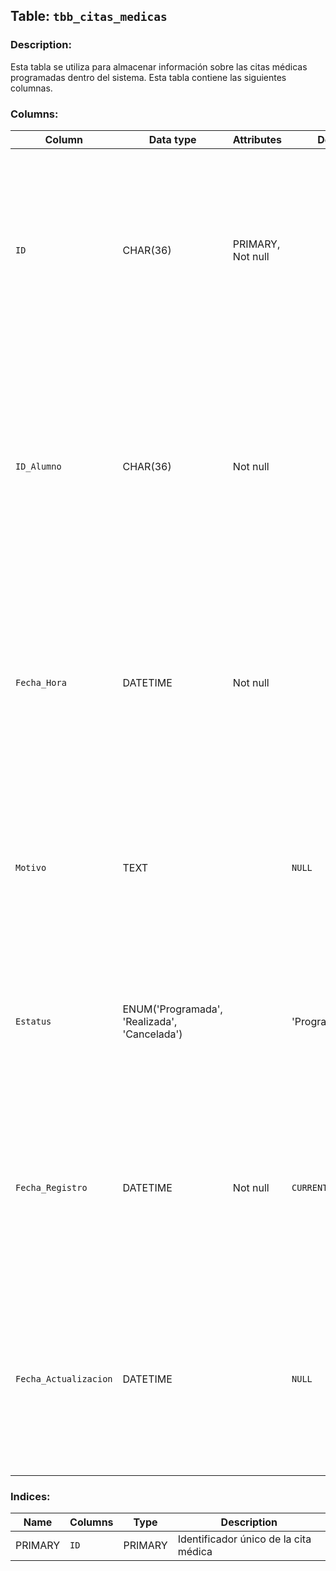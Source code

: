 ## Table: `tbb_citas_medicas`

### Description:

Esta tabla se utiliza para almacenar información sobre las citas médicas programadas dentro del sistema. Esta tabla contiene las siguientes columnas.

### Columns:

| Column | Data type | Attributes | Default | Description |
| --- | --- | --- | --- | --- |
| `ID` | CHAR(36) | PRIMARY, Not null |   | Descripción: Identificador único de la cita médica.<br>Naturaleza: Cuantitativa.<br>Dominio: Caracteres Hexadecimales (0-F)<br>Composición: 8(0-F)8+'-'+4(0-F)4+'-'+4(0-F)4+'-'+4(0-F)4+'-'+12(0-F)12 |
| `ID_Alumno` | CHAR(36) | Not null |   | Descripción: Identificador único del alumno al que pertenece la cita.<br>Naturaleza: Cuantitativa.<br>Dominio: Caracteres Hexadecimales (0-F)<br>Composición: 8(0-F)8+'-'+4(0-F)4+'-'+4(0-F)4+'-'+4(0-F)4+'-'+12(0-F)12 |
| `Fecha_Hora` | DATETIME | Not null |   | Descripción: Fecha y hora programada para la cita médica.<br>Naturaleza: Cuantitativa.<br>Dominio: Fecha y hora válidas.<br>Composición: Formato estándar "YYYY-MM-DD HH:MM:SS" |
| `Motivo` | TEXT |   | `NULL` | Descripción: Motivo de la consulta médica.<br>Naturaleza: Cualitativa.<br>Dominio: Caracteres alfabéticos.<br>Composición: Texto libre sin límite específico. |
| `Estatus` | ENUM('Programada', 'Realizada', 'Cancelada') |   | 'Programada' | Descripción: Estado actual de la cita médica.<br>Naturaleza: Cualitativa.<br>Dominio: Valores predefinidos.<br>Composición: ['Programada'|'Realizada'|'Cancelada'] |
| `Fecha_Registro` | DATETIME | Not null | `CURRENT_TIMESTAMP` | Descripción: Fecha y hora en que se creó el registro de la cita.<br>Naturaleza: Cuantitativa.<br>Dominio: Fecha y hora válidas.<br>Composición: Formato "YYYY-MM-DD HH:MM:SS" |
| `Fecha_Actualizacion` | DATETIME |   | `NULL` | Descripción: Fecha y hora de la última actualización de la cita.<br> Naturaleza: Cuantitativa.<br>Dominio: Fecha y hora válidas.<br>Composición: Formato "YYYY-MM-DD HH:MM:SS" |

### Indices:

| Name | Columns | Type | Description |
| --- | --- | --- | --- |
| PRIMARY | `ID` | PRIMARY | Identificador único de la cita médica |

